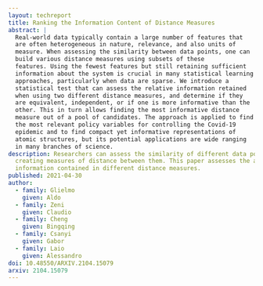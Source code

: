 ```yaml
---
layout: techreport
title: Ranking the Information Content of Distance Measures
abstract: |
  Real-world data typically contain a large number of features that
  are often heterogeneous in nature, relevance, and also units of
  measure. When assessing the similarity between data points, one can
  build various distance measures using subsets of these
  features. Using the fewest features but still retaining sufficient
  information about the system is crucial in many statistical learning
  approaches, particularly when data are sparse. We introduce a
  statistical test that can assess the relative information retained
  when using two different distance measures, and determine if they
  are equivalent, independent, or if one is more informative than the
  other. This in turn allows finding the most informative distance
  measure out of a pool of candidates. The approach is applied to find
  the most relevant policy variables for controlling the Covid-19
  epidemic and to find compact yet informative representations of
  atomic structures, but its potential applications are wide ranging
  in many branches of science.
description: Researchers can assess the similarity of different data points by
  creating measures of distance between them. This paper assesses the amount of
  information contained in different distance measures.
published: 2021-04-30
author:
  - family: Glielmo
    given: Aldo
  - family: Zeni
    given: Claudio
  - family: Cheng
    given: Bingqing
  - family: Csanyi
    given: Gabor
  - family: Laio
    given: Alessandro
doi: 10.48550/ARXIV.2104.15079
arxiv: 2104.15079
---
```

